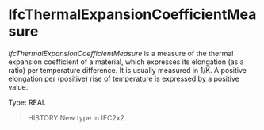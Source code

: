 # IfcThermalExpansionCoefficientMeasure

_IfcThermalExpansionCoefficientMeasure_ is a measure of the thermal expansion coefficient of a material, which expresses its elongation (as a ratio) per temperature difference. It is usually measured in 1/K. A positive elongation per (positive) rise of temperature is expressed by a positive value.<!-- end of definition -->

Type: REAL

> HISTORY New type in IFC2x2.
